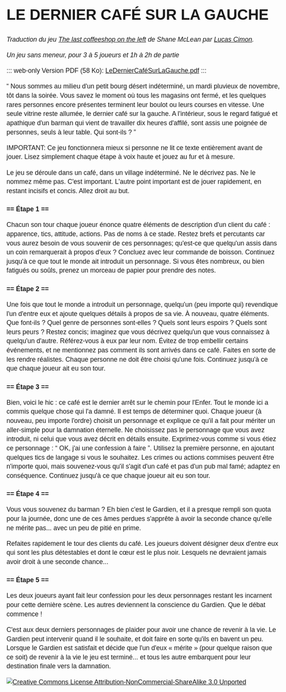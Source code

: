 # Le dernier café sur la gauche

_Traduction du jeu [The last coffeeshop on the left](http://www.cheatyourownadventure.co.uk/downloads/last-coffee.pdf) de Shane McLean par [Lucas Cimon](https://chezsoi.org/lucas/blog/ldcslg-et-l-ile-mysterieuse.html)._

_Un jeu sans meneur, pour 3 à 5 joueurs et 1h à 2h de partie_

::: web-only
Version PDF (58 Ko): [LeDernierCaféSurLaGauche.pdf](https://chezsoi.org/s/LDCSLGPDFDownload)
:::

“ Nous sommes au milieu d'un petit bourg désert indéterminé, un mardi pluvieux de novembre, tôt dans la soirée.
Vous savez le moment où tous les magasins ont fermé, et les quelques rares personnes encore présentes terminent leur boulot ou leurs courses en vitesse.
Une seule vitrine reste allumée, le dernier café sur la gauche.
A l'intérieur, sous le regard fatigué et apathique d'un barman qui vient de travailler dix heures d'affilé, sont assis une poignée de personnes,
seuls à leur table.
Qui sont-ils ? ”

IMPORTANT: Ce jeu fonctionnera mieux si personne ne lit ce texte entièrement avant de jouer.
Lisez simplement chaque étape à voix haute et jouez au fur et à mesure.

Le jeu se déroule dans un café, dans un village indéterminé. Ne le décrivez pas. Ne le nommez même pas.
C'est important. L'autre point important est de jouer rapidement, en restant incisifs et concis. Allez droit au but.

## == Étape 1 ==
Chacun son tour chaque joueur énonce quatre éléments de description d'un client du café : apparence, tics, attitude, actions.
Pas de noms à ce stade. Restez brefs et percutants car vous aurez besoin de vous souvenir de ces personnages;
qu'est-ce que quelqu'un assis dans un coin remarquerait à propos d'eux ?
Concluez avec leur commande de boisson. Continuez jusqu'à ce que tout le monde ait introduit un personnage.
Si vous êtes nombreux, ou bien fatigués ou soûls, prenez un morceau de papier pour prendre des notes.

## == Étape 2 ==
Une fois que tout le monde a introduit un personnage, quelqu'un (peu importe qui) revendique l'un d'entre eux et ajoute quelques détails à propos de sa vie.
À nouveau, quatre éléments. Que font-ils ? Quel genre de personnes sont-elles ? Quels sont leurs espoirs ? Quels sont leurs peurs ?
Restez concis; imaginez que vous décrivez quelqu'un que vous connaissez à quelqu'un d'autre. Référez-vous à eux par leur nom.
Évitez de trop embellir certains événements, et ne mentionnez pas comment ils sont arrivés dans ce café.
Faites en sorte de les rendre réalistes. Chaque personne ne doit être choisi qu'une fois. Continuez jusqu'à ce que chaque joueur ait eu son tour.

## == Étape 3 ==
Bien, voici le hic : ce café est le dernier arrêt sur le chemin pour l'Enfer. Tout le monde ici a commis quelque chose qui l'a damné.
Il est temps de déterminer quoi. Chaque joueur (à nouveau, peu importe l'ordre) choisit un personnage et explique ce qu'il a fait pour mériter
un aller-simple pour la damnation éternelle. Ne choisissez pas le personnage que vous avez introduit, ni celui que vous avez décrit en détails ensuite.
Exprimez-vous comme si vous étiez ce personnage : “ OK, j'ai une confession à faire ”.
Utilisez la première personne, en ajoutant quelques tics de langage si vous le souhaitez.
Les crimes ou actions commises peuvent être n'importe quoi, mais souvenez-vous qu'il s'agit d'un café et pas d'un pub mal famé; adaptez en conséquence.
Continuez jusqu'à ce que chaque joueur ait eu son tour.

## == Étape 4 ==
Vous vous souvenez du barman ? Eh bien c'est le Gardien, et il a presque rempli son quota pour la journée, donc une de ces âmes perdues s'apprête
à avoir la seconde chance qu'elle ne mérite pas... avec un peu de pitié en prime.

Refaites rapidement le tour des clients du café. Les joueurs doivent désigner deux d'entre eux qui sont les plus détestables
et dont le cœur est le plus noir. Lesquels ne devraient jamais avoir droit à une seconde chance...

## == Étape 5 ==
Les deux joueurs ayant fait leur confession pour les deux personnages restant les incarnent pour cette dernière scène.
Les autres deviennent la conscience du Gardien. Que le débat commence !

C'est aux deux derniers personnages de plaider pour avoir une chance de revenir à la vie.
Le Gardien peut intervenir quand il le souhaite, et doit faire en sorte qu'ils en bavent un peu.
Lorsque le Gardien est satisfait et décide que l'un d'eux « mérite » (pour quelque raison que ce soit) de revenir à la vie le jeu est terminé...
et tous les autre embarquent pour leur destination finale vers la damnation.

<a rel="license" href="https://creativecommons.org/licenses/by-nc-sa/3.0/"><img alt="Creative Commons License Attribution-NonCommercial-ShareAlike 3.0 Unported" style="border-width:0" src="https://i.creativecommons.org/l/by-nc-sa/3.0/88x31.png" ></a>

<style>
body {
  max-width: 46rem;
  margin: 0 auto;
  padding: 4rem;
  font-family: Calibri,Arial,sans-serif;
  font-size: 1.1rem;
  line-height: 1.4;
}
h1 {
  text-transform: uppercase;
  font-size: 2.5rem;
}
h2 {
  font-size: 1.1rem;
}
@media print {
  .web-only { display: none; }
}
</style>
